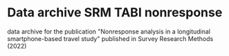 # Data archive SRM TABI nonresponse
 data archive for the publication "Nonresponse analysis in a longitudinal smartphone-based travel study" published in Survey Research Methods (2022)
